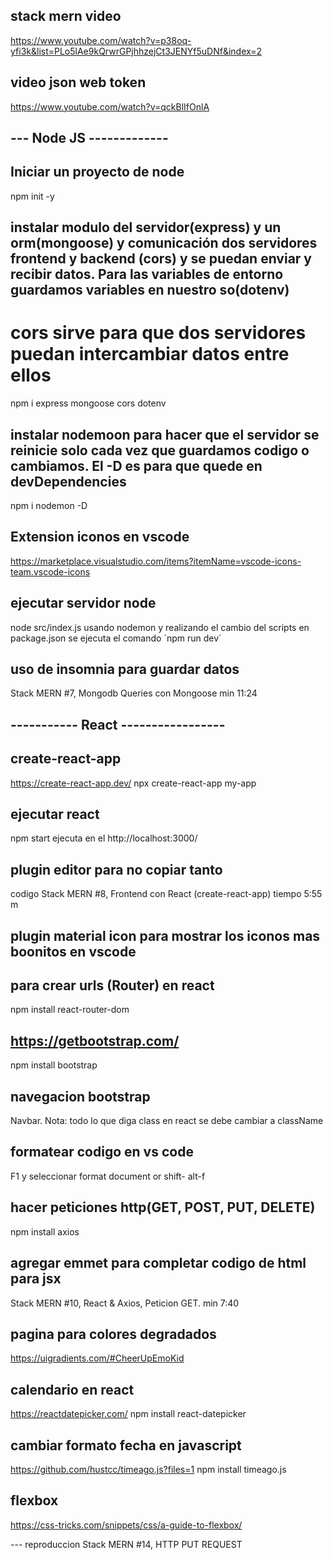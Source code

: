 ## stack mern video
 https://www.youtube.com/watch?v=p38oq-yfi3k&list=PLo5lAe9kQrwrGPjhhzejCt3JENYf5uDNf&index=2

## video json web token 
https://www.youtube.com/watch?v=qckBlIfOnlA


  ## --- Node JS -------------
## Iniciar un proyecto de node
 npm init -y

## instalar modulo del servidor(express) y un orm(mongoose) y comunicación dos servidores frontend y backend (cors) y se puedan enviar y recibir datos. Para las variables de entorno guardamos variables en nuestro so(dotenv)
# cors sirve para que dos servidores puedan intercambiar datos entre ellos
npm i express mongoose cors dotenv

## instalar nodemoon para hacer que el servidor se reinicie solo cada vez que guardamos codigo o cambiamos. El -D es para que quede en devDependencies
npm i nodemon -D

## Extension iconos en vscode 
https://marketplace.visualstudio.com/items?itemName=vscode-icons-team.vscode-icons

## ejecutar servidor node
 node src/index.js
 usando nodemon y realizando el cambio del scripts en package.json 
 se ejecuta el comando ´npm run dev´

## uso de insomnia para guardar datos
Stack MERN #7, Mongodb Queries con Mongoose min 11:24

## -----------  React -----------------
## create-react-app
https://create-react-app.dev/ 
npx create-react-app my-app

## ejecutar react
npm start  ejecuta en el http://localhost:3000/

## plugin editor para no copiar tanto 
codigo Stack MERN #8, Frontend con React (create-react-app) tiempo 5:55 m

## plugin material icon para mostrar los iconos mas boonitos en vscode

## para crear urls (Router) en react
npm install react-router-dom

## https://getbootstrap.com/
npm install bootstrap

## navegacion bootstrap 
Navbar. Nota: todo lo que diga class en react se debe cambiar a className

## formatear codigo en vs code
F1 y seleccionar format document or shift- alt-f

## hacer peticiones http(GET, POST, PUT, DELETE)
npm install axios

## agregar emmet para completar codigo de html para jsx
Stack MERN #10, React & Axios, Peticion GET. min 7:40

## pagina para colores degradados
https://uigradients.com/#CheerUpEmoKid

## calendario en react
https://reactdatepicker.com/
npm install react-datepicker

## cambiar formato fecha en javascript
https://github.com/hustcc/timeago.js?files=1
npm install timeago.js

## flexbox
https://css-tricks.com/snippets/css/a-guide-to-flexbox/


--- reproduccion 
Stack MERN #14, HTTP PUT REQUEST
